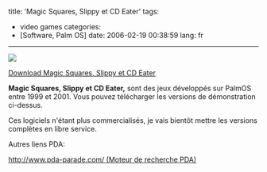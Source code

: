 title: 'Magic Squares, Slippy et CD Eater'
tags:
- video games
categories:
- [Software, Palm OS]
date: 2006-02-19 00:38:59
lang: fr
---


![](palm.gif)

[Download Magic Squares, Slippy et CD Eater](3puzzlepack_demo.zip)

**Magic Squares, Slippy et CD Eater,** sont des jeux développés sur PalmOS entre 1999 et 2001. Vous pouvez télécharger les versions de démonstration ci-dessus.

Ces logiciels n'étant plus commercialisés, je vais bientôt mettre les versions complètes en libre service.

Autres liens PDA:

[http://www.pda-parade.com/ (Moteur de recherche PDA)](http://www.pda-parade.com/)
